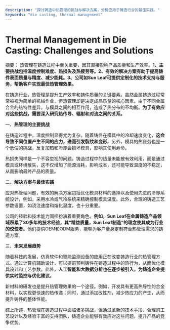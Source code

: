 ```yaml
---
description: "探讨铸造中热管理的挑战与解决方案，分析应用于铸造行业的最佳实践。"
keywords: "die casting, thermal management"
---
```

# Thermal Management in Die Casting: Challenges and Solutions

摘要： 热管理在铸造过程中至关重要，因其直接影响产品质量和生产效率。**1、主要挑战包括温度控制难度、热损失及热疲劳等。2、有效的解决方案有助于提高铸件表面质量与精度、减少能耗。3、公司如Sun Leaf可提供定制化的技术支持与服务，帮助客户实现最佳热管理效果。**

在铸造行业，热管理是提升生产效率和铸件质量的关键要素。虽然金属铸造过程常常被视为简单的机械作业，但热管理却是决定成品质量的核心因素。由于不同金属合金的热特性差异，与模具之间的相互作用，造成了热分布的不均衡。**为了有效应对这些挑战，需要深入研究热传导、辐射和对流之间的关系。**

一、**热管理的主要挑战**

在铸造过程中，温度控制显得尤为复杂。随着铸件在模具中的冷却速度变化，**这会导致不同位置产生不同的应力，进而引发裂纹和变形**。另外，模具的热疲劳也是一个低估的挑战，反复加热和冷却会损坏模具，影响其使用寿命。

热损失同样是一个不容忽视的问题。铸造过程中的热量未能被有效利用，而是通过模具或环境散失，这不仅增加了能源消耗，影响成本，还可能导致温度的不稳定，从而影响最终产品的质量。

二、**解决方案与最佳实践**

应对热管理问题，有效的解决方案包括优化模具材料的选择以及使用先进的冷却系统设计，例如，采用水冷或气冷系统来精确控制模具温度。此外，合理的铸造工艺参数设置，如浇注速度和熔化温度，也十分重要。

公司的经验和技术能力同样扮演着重要角色。**例如，Sun Leaf在金属铸造产品领域积累了30多年的技术经验，其“精益质量，Sun Leaf制造”的理念使其成为行业的佼佼者**。他们提供OEM和ODM服务，能够为客户量身定制符合热管理需求的铸造方案。

三、**未来发展趋势**

随着科技的发展，仿真软件和智能监测设备的应用正在改变铸造行业的热管理方式。通过计算机辅助设计，可以提前预判铸件在铸造过程中的热行为，从而优化模具设计和工艺参数。此外，**人工智能和大数据分析也在逐步被引入，为铸造企业提供实时监控与优化建议**。

新材料的研发也是提升热管理效果的一个途径。例如，开发具有更高热导性的合金材料，以实现更快速的热传递；同时，通过添加改性剂，减少热应力的产生，从而提升铸件的整体性能。

综上所述，热管理在铸造过程中面临诸多挑战，但通过革新的技术手段、合理的工艺设计以及经验丰富的支持团队，铸造企业能够有效应对这些问题，提升产品的竞争优势。
